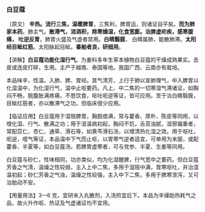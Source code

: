 ### 白豆蔻

〔原文〕 **辛热。流行三焦，温暖脾胃**，三焦利，脾胃运，则诸证自平矣。**而为肺家本药**。肺主气。**散滞气，消酒积，除寒燥湿，化食宽膨。治脾虚疟疾，感寒腹痛， 吐逆反胃**，肺胃火盛及气虚者禁用。**白睛翳膜**， 白睛属肺，能散肺滞。**太阳经目眦红筋**。太阳脉起目眦。**番舶者良，研细用**。

【讲解】**白豆蔻功能化湿行气**。为姜科多年生草本植物白豆蔻的干燥成熟果实。去皮或连皮打碎，生用。主产于越南、泰国等地。我国广西、云南亦有栽培。

本品味辛，性温。入肺、脾、胃经。其气清芳，上行于肺以宣肺理气，中入脾胃以化湿温中，为化湿行气，温中止呕要药。凡上、中二焦的一切寒湿气滞诸证，如胸闷不畅，脘腹胀满疼痛，不思饮食，呕吐呃逆等证，皆可应用。至于治白睛翳膜，目眦红筋者，亦以散滞气之功，但临床很少应用。

【临证应用】白豆蔻用于湿阻脾胃，胸脘痞满，常与藿香、厚朴、陈皮等同用，以增化湿、行气、散满之功；用于湿温病初起，胸闷不饥，舌苔浊腻，湿邪偏重者，常配苡仁、杏仁、通草、滑石等，如黄芩滑石汤，以增清热化湿之效。用于呕吐，呃逆，噫气等证，本品温中下气而止呕，以胃寒气逆者适宜，可单用为末服，或配藿香、半夏等，如白豆蔻汤。若脾胃虚寒者，可与党参、半夏、生姜等同用。

白豆蔻与砂仁，性味相同，功亦类似，均为化湿醒脾，行气宽中之要药。但白豆蔻芳香之气清，温燥之性较弱，主入上中二焦，多用于湿阻中满，胃寒呕吐，并治湿温初起；砂仁芳香之气浊，温燥之性较强，主入中下二焦，多用于脾寒泄泻，又可治胎动不安。

【用量用法】3—6 克，宜研末入丸散剂，入汤煎宜后下。本品为辛燥助热耗气之品，故火升作呕、热证及气虚诸证均不宜用。
